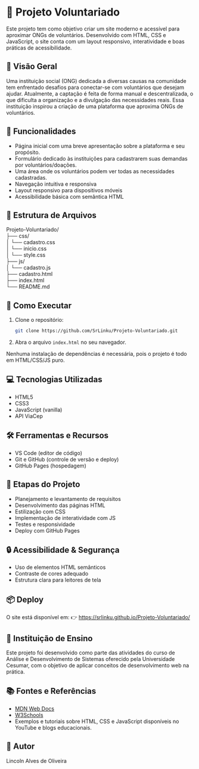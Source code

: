 # 🎉 Projeto Voluntariado

Este projeto tem como objetivo criar um site moderno e acessível para aproximar ONGs de voluntários. 
Desenvolvido com HTML, CSS e JavaScript, o site conta com um layout responsivo, interatividade e boas práticas de acessibilidade.

## 🚀 Visão Geral

Uma instituição social (ONG) dedicada a diversas causas na comunidade tem enfrentado desafios para conectar-se com voluntários que desejam ajudar. Atualmente, a captação é feita de forma manual e descentralizada, o que dificulta a organização e a divulgação das necessidades reais. Essa instituição inspirou a criação de uma plataforma que aproxima ONGs de voluntários.

## 📌 Funcionalidades

- Página inicial com uma breve apresentação sobre a plataforma e seu propósito.
- Formulário dedicado às instituições para cadastrarem suas demandas por voluntários/doações.
- Uma área onde os voluntários podem ver todas as necessidades cadastradas.
- Navegação intuitiva e responsiva
- Layout responsivo para dispositivos móveis
- Acessibilidade básica com semântica HTML

## 📂 Estrutura de Arquivos

Projeto-Voluntariado/<br>
├── css/<br>
│   └── cadastro.css<br>
│   └── inicio.css<br>
│   └── style.css<br>
├── js/<br>
│   └── cadastro.js<br>
├── cadastro.html<br>
├── index.html<br>
└── README.md<br>

## 🚀 Como Executar

1. Clone o repositório:

   ```bash
   git clone https://github.com/SrLinku/Projeto-Voluntariado.git

   ```

2. Abra o arquivo `index.html` no seu navegador.

Nenhuma instalação de dependências é necessária, pois o projeto é todo em HTML/CSS/JS puro.

## 💻 Tecnologias Utilizadas

- HTML5
- CSS3
- JavaScript (vanilla)
- API ViaCep

## 🛠️ Ferramentas e Recursos

- VS Code (editor de código)
- Git e GitHub (controle de versão e deploy)
- GitHub Pages (hospedagem)

## 🧪 Etapas do Projeto

- Planejamento e levantamento de requisitos
- Desenvolvimento das páginas HTML
- Estilização com CSS
- Implementação de interatividade com JS
- Testes e responsividade
- Deploy com GitHub Pages

## 🔒 Acessibilidade & Segurança

- Uso de elementos HTML semânticos
- Contraste de cores adequado
- Estrutura clara para leitores de tela

## 📦 Deploy

O site está disponível em:
👉 https://srlinku.github.io/Projeto-Voluntariado/

## 🏫 Instituição de Ensino

Este projeto foi desenvolvido como parte das atividades do curso de Análise e Desenvolvimento de Sistemas oferecido pela Universidade Cesumar, com o objetivo de aplicar conceitos de desenvolvimento web na prática.

## 📚 Fontes e Referências

- [MDN Web Docs](https://developer.mozilla.org/)
- [W3Schools](https://www.w3schools.com/)
- Exemplos e tutoriais sobre HTML, CSS e JavaScript disponíveis no YouTube e blogs educacionais.

## 👥 Autor

Lincoln Alves de Oliveira<br>

